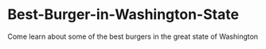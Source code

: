 # Best-Burger-in-Washington-State
Come learn about some of the best burgers in the great state of Washington
